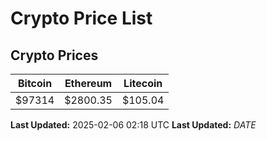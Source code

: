 # Crypto Price List

## Crypto Prices
| Bitcoin | Ethereum | Litecoin |
| ------- | -------- | -------- |
| $97314 | $2800.35 | $105.04 |
**Last Updated:** 2025-02-06 02:18 UTC
**Last Updated:** $DATE$
